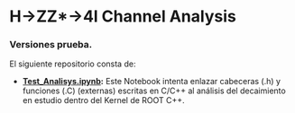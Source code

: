 # H->ZZ*->4l Channel Analysis

### Versiones prueba.

El siguiente repositorio consta de:

- **[Test_Analisys.ipynb](https://github.com/AltuOs/HZZ4l/blob/p2/Test_Analysis.ipynb):** Este Notebook intenta enlazar cabeceras (.h) y funciones (.C) (externas) escritas en C/C++ al análisis del decaimiento en estudio dentro del Kernel de ROOT C++.
